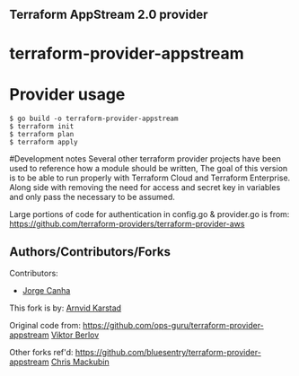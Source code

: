 ## Terraform AppStream 2.0 provider
# terraform-provider-appstream


# Provider usage

```
$ go build -o terraform-provider-appstream
$ terraform init
$ terraform plan
$ terraform apply
```

#Development notes
Several other terraform provider projects have been used to reference how a module should be written,
The goal of this version is to be able to run properly with Terraform Cloud and Terraform Enterprise.
Along side with removing the need for access and secret key in variables and only pass the necessary
to be assumed.

Large portions of code for authentication in config.go & provider.go is from:
https://github.com/terraform-providers/terraform-provider-aws




## Authors/Contributors/Forks
Contributors:
- [Jorge Canha](jorge.canha@pmi.com)

This fork is by:
[Arnvid Karstad](https://github.com/arnvid)

Original code from:
https://github.com/ops-guru/terraform-provider-appstream
[Viktor Berlov](https://github.com/vktr-brlv)

Other forks ref'd:
https://github.com/bluesentry/terraform-provider-appstream
[Chris Mackubin](https://github.com/chris-mackubin)
